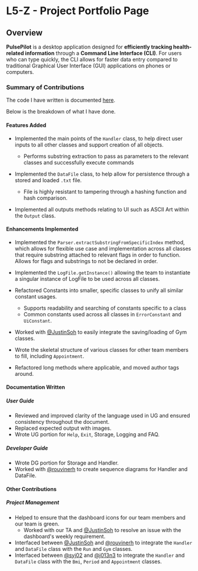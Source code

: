 # L5-Z - Project Portfolio Page

## Overview

**PulsePilot** is a desktop application designed for **efficiently tracking health-related information** through a **Command Line Interface (CLI)**. For users who can type quickly, the CLI allows for faster data entry compared to traditional Graphical User Interface (GUI) applications on phones or computers.


### Summary of Contributions

The code I have written is documented [here](https://nus-cs2113-ay2324s2.github.io/tp-dashboard/?search=l5-z&breakdown=true&sort=groupTitle%20dsc&sortWithin=title&since=2024-02-23&timeframe=commit&mergegroup=&groupSelect=groupByRepos&checkedFileTypes=docs~functional-code~test-code~other).

Below is the breakdown of what I have done.

#### Features Added

- Implemented the main points of the `Handler` class, to help direct user inputs to all other classes and support creation of all objects.
  - Performs substring extraction to pass as parameters to the relevant classes and successfully execute commands

- Implemented the `DataFile` class, to help allow for persistence through a stored and loaded `.txt` file.
  - File is highly resistant to tampering through a hashing function and hash comparison.

- Implemented all outputs methods relating to UI such as ASCII Art within the `Output` class.


#### Enhancements Implemented

- Implemented the `Parser.extractSubstringFromSpecificIndex` method, which allows for flexible use case and implementation across all classes that require substring attached to relevant flags in order to function. Allows for flags and substrings to not be declared in order.  

- Implemented the `LogFile.getInstance()` allowing the team to instantiate a singular instance of LogFile to be used across all classes.

- Refactored Constants into smaller, specific classes to unify all similar constant usages.
  - Supports readability and searching of constants specific to a class
  - Common constants used across all classes in `ErrorConstant` and `UiConstant`.

- Worked with [@JustinSoh](https://github.com/JustinSoh) to easily integrate the saving/loading of Gym classes.

- Wrote the skeletal structure of various classes for other team members to fill, including `Appointment`.

- Refactored long methods where applicable, and moved author tags around.


#### Documentation Written


##### User Guide

- Reviewed and improved clarity of the language used in UG and ensured consistency throughout the document.
- Replaced expected output with images.
- Wrote UG portion for `Help`, `Exit`, Storage, Logging and FAQ.


##### Developer Guide

- Wrote DG portion for Storage and Handler.
- Worked with [@rouvinerh](https://github.com/rouvinerh) to create sequence diagrams for Handler and DataFile.


#### Other Contributions

##### Project Management

- Helped to ensure that the dashboard icons for our team members and our team is green.
  - Worked with our TA and [@JustinSoh](https://github.com/JustinSoh) to resolve an issue with the dashboard's weekly requirement.
- Interfaced between [@JustinSoh](https://github.com/JustinSoh) and [@rouvinerh](https://github.com/rouvinerh) to integrate the `Handler` and `DataFile` class with the `Run` and `Gym` classes.
- Interfaced between [@syj02](https://github.com/syj02) and [@j013n3](https://github.com/j013n3) to integrate the `Handler` and `DataFile` class with the `Bmi`, `Period` and `Appointment` classes. 